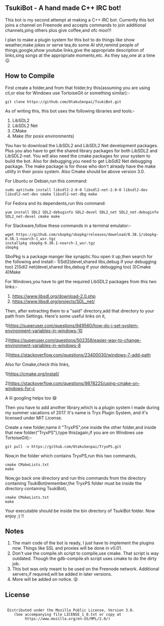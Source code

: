 TsukiBot - A hand made C++ IRC bot!
-----------------------------------

This bot is my second attempt at making a C++ IRC bot. Currently this bot joins a channel on Freenode and accepts commands to join additional channels,ping others plus give coffee,and ofc moo!!!

I plan to make a plugin system for this bot to do things like show weather,make jokes or serve tea,do some AI shit,remind people of things,google,show youtube links,give the appropriate description of links,sing songs at the appropriate moments,etc.
As they say,one at a time 😉

How to Compile
--------------

First create a folder,and from that folder,try this(assuming you are using cli,or else for Windows use TortoiseGit or something similar):-

```
git clone https://github.com/OtakuSenpai/TsukiBot.git

```

As of writing this, this bot uses the following libraries and tools:- 

1) LibSDL2
2) LibSDL2 Net
3) CMake
4) Make (for posix environments)


 You hav to download the LibSDL2 and LibSDL2 Net development packages. Plus you also have to get the shared library packages for both LibSDL2 and LibSDL2-net. You will also need the cmake packages for your system to 
build the bot. Also for debugging,you need to get LibSdl2 Net debugging package. The make package is for those who don't already have the make utility in their posix system. Also Cmake should be above version 3.0.


For Ubuntu or Debian,run this command:

```
sudo aptitude install libsdl2-2.0-0 libsdl2-net-2.0-0 libsdl2-dev libsdl2-net-dev cmake libsdl2-net-dbg make

```

For Fedora and its dependents,run this command:

```
yum install SDL2 SDL2-debuginfo SDL2-devel SDL2_net SDL2_net-debuginfo SDL2_net-devel cmake make

```
For Slackware,follow these commands in a terminal emulator:-

```
wget https://github.com/sbopkg/sbopkg/releases/download/0.38.1/sbopkg-0.38.1-noarch-1_wsr.tgz
installpkg sbopkg-0.38.1-noarch-1_wsr.tgz
sbopkg

```

SboPkg is a package manger like synaptic.You open it up,then search for the following and install:-
1)Sdl2(devel,shared libs,debug if your debugging too)
2)Sdl2 net(devel,shared libs,debug if your debugging too)
3)Cmake
4)Make

For Windows,you have to get the required LibSDL2 packages from this two links:-
1) https://www.libsdl.org/download-2.0.php
2) https://www.libsdl.org/projects/SDL_net/

Then, after extracting them to a "said" directory,add that directory to your path from Settings.
Here's some useful links on it, 

1)https://superuser.com/questions/949560/how-do-i-set-system-environment-variables-in-windows-10

2)https://superuser.com/questions/502358/easier-way-to-change-environment-variables-in-windows-8

3)https://stackoverflow.com/questions/23400030/windows-7-add-path
 
Also for Cmake,check this links,

1)https://cmake.org/install/

2)https://stackoverflow.com/questions/9878225/using-cmake-on-windows-for-c

A lil googling helps too 😄

Then you have to add another library,which is a plugin system I made during my summer vacations of 2017. It's name is Tryx Plugin System, and it's licensed under MIT License.

Create a new folder,name it "TryxPS",one inside the other folder,and inside that new folder("TryxPS"),type this(again,if you are on Windows use TortoiseGit):-

```
git pull -v https://github.com/OtakuSenpai/TryxPS.git

```
Now,in the folder which contains TryxPS,run this two commands,

```
cmake CMakeLists.txt
make

```

Now,go back one directory and run this commands from the directory containing TsukiBot(remember,the TryxPS folder must be inside the directory containing TsukiBot),

```
cmake CMakeLists.txt
make

```

Your executable should be inside the bin directory of TsukiBot folder. Now enjoy ;) !!

Notes
-----

1) The main code of the bot is ready, I just have to implement the plugins now. Things like SSL and proxies will be done in v0.01.
2) Don't use the compile.sh script to compile,use cmake. That script is way outdated. Though the gdb-compile.sh script uses cmake to do the dirty job.
3) This bot was only meant to be used on the Freenode network. Additional servers,if required,will be added in later versions.
4) More will be added on notice. 😜

License
-------

```

 Distributed under the Mozilla Public License, Version 3.0.
    (See accompanying file LICENSE_1_0.txt or copy at
         https://www.mozilla.org/en-US/MPL/2.0/)

```

